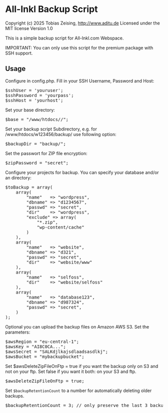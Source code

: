 All-Inkl Backup Script
======================

Copyright (c) 2025 Tobias Zeising, http://www.aditu.de
Licensed under the MIT license
Version 1.0

This is a simple backup script for All-Inkl.com Webspace.

IMPORTANT: You can only use this script for the premium package with SSH support.

Usage
-----

Configure in config.php. Fill in your SSH Username, Password and Host:<br />
<pre>
$sshUser = 'youruser';
$sshPassword = 'yourpass';
$sshHost = 'yourhost';
</pre>

Set your base directory:<br />
<pre>
$base = "/www/htdocs/<your-all-inkl-ftp-username>/";
</pre>

Set your backup script Subdirectory, e.g. for /www/htdocs/w123456/backup/ use following option:<br />
<pre>
$backupDir = "backup/";
</pre>

Set the passwort for ZIP file encryption:
<pre>
$zipPassword = "secret";
</pre>
 
Configure your projects for backup. You can specify your database and/or an directory:
<pre>
$toBackup = array(
    array(
        "name"   => "wordpress",
        "dbname" => "d1234567",
        "passwd" => "secret",
        "dir"    => "wordpress",
        "exclude" => array(
            "*.zip",
            "wp-content/cache"
        )
    ),
    array(
        "name"   => "website",
        "dbname" => "d321",
        "passwd" => "secret",
        "dir"    => "website/www"
    ),
    array(
        "name"   => "selfoss",
        "dir"    => "website/selfoss"
    ),
    array(
        "name"   => "database123",
        "dbname" => "d987324",
        "passwd" => "secret",
    )
);
</pre>

Optional you can upload the backup files on Amazon AWS S3. Set the parameters:
<pre>
$awsRegion = "eu-central-1";
$awsKey = "AI8C0CA...";
$awsSecret = "SALKdjlkajsdlaadsasdlkj";
$awsBucket = "mybackupbucket";
</pre>

Set $awsDeleteZipFileOnFtp = true if you want the backup only on S3 and not on your ftp. Set false if you want it both: on your S3 and ftp.
<pre>
$awsDeleteZipFileOnFtp = true;
</pre>

Set ``$backupRetentionCount`` to a number for automatically deleting older backups.
<pre>
$backupRetentionCount = 3; // only preserve the last 3 backups
</pre>